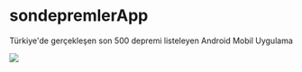 # sondepremlerApp
Türkiye'de gerçekleşen son 500 depremi listeleyen Android Mobil Uygulama


![](preview.gif)
